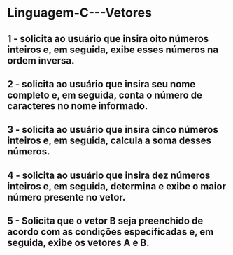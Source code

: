 # Linguagem-C---Vetores
## 1 - solicita ao usuário que insira oito números inteiros e, em seguida, exibe esses números na ordem inversa.
## 2 - solicita ao usuário que insira seu nome completo e, em seguida, conta o número de caracteres no nome informado.
## 3 - solicita ao usuário que insira cinco números inteiros e, em seguida, calcula a soma desses números.
## 4 - solicita ao usuário que insira dez números inteiros e, em seguida, determina e exibe o maior número presente no vetor.
## 5 - Solicita que o vetor B seja preenchido de acordo com as condições especificadas e, em seguida, exibe os vetores A e B.
